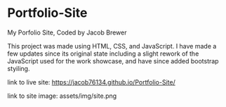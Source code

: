 # Portfolio-Site

My Porfolio Site, Coded by Jacob Brewer

This project was made using HTML, CSS, and JavaScript. I have made a few updates since its original state including a slight rework of the JavaScript used for the work showcase, and have since added bootstrap styiling. 

link to live site: https://jacob76134.github.io/Portfolio-Site/

link to site image: assets/img/site.png